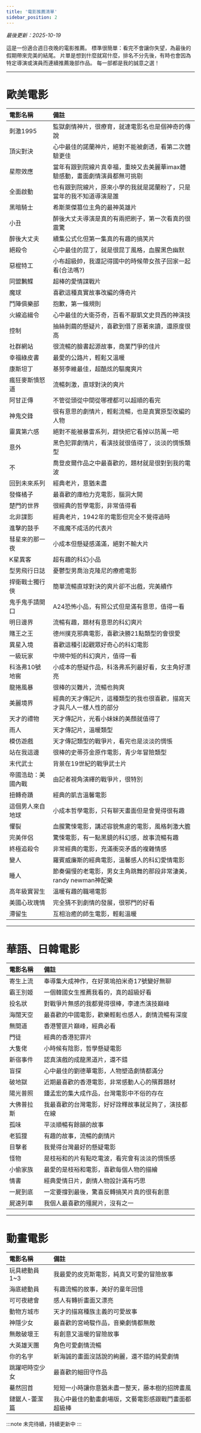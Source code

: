 ```yaml
---
title: '電影推薦清單'
sidebar_position: 2
---
```

*最後更新：2025-10-19*

這是一份適合週日夜晚的電影推薦。
標準很簡單：看完不會讓你失望，為最後的假期帶來完美的結尾。
片單是想到什麼就寫什麼，排名不分先後，有時也會因為特定導演或演員而連續推薦幾部作品。
每一部都是我的誠意之選！

---

# 歐美電影

| 電影名稱      | 備註                                     |
|:----------|:---------------------------------------|
| 刺激1995    | 監獄劇情神片，很療育，就連電影名也是個神奇的傳說               |
| 頂尖對決      | 心中最佳的諾蘭神片，絕對不能被劇透，看第二次體驗更佳             |
| 星際效應      | 當年有跟到院線片真幸福，重映又去美麗華imax體驗感動，畫面劇情演員都無可挑剔 |
| 全面啟動      | 也有跟到院線片，原來小學的我就是諾蘭粉了，只是當年的我不知道導演是誰     |
| 黑暗騎士      | 希斯萊傑篡位主角的最神英雄片                         |
| 小丑        | 醉後大丈夫導演是真的有兩把刷子，第一次看真的很震驚              |
| 醉後大丈夫     | 續集公式化但第一集真的有趣的搞笑片                      |
| 絕殺令       | 心中最佳的昆丁，就是很昆丁風格，血腥黑色幽默                 |
| 惡棍特工      | 小布超級帥，我還記得國中的時候帶女孩子回家一起看(合法嗎?)         |
| 同盟鶼鰈      | 超棒的愛情諜戰片                               |
| 魔球        | 喜歡這種真實故事改編的傳奇片                         |
| 鬥陣俱樂部     | 抱歉，第一條規則                               |
| 火線追緝令     | 心中最佳的大衛芬奇，百看不厭凱文史貝西的神演技                |
| 控制        | 抽絲剝繭的懸疑片，喜歡到借了原著來讀，還原度很高               |
| 社群網站      | 很流暢的臉書起源故事，商業鬥爭的佳片                     |
| 幸福綠皮書     | 最愛的公路片，輕鬆又溫暖                           |
| 康斯坦丁      | 基努李維最佳，超酷炫的驅魔爽片                        |
| 瘋狂麥斯憤怒道   | 流暢刺激，直球對決的爽片                           |
| 阿甘正傳      | 不管從頭從中間從哪裡都可以超順的看完                     |
| 神鬼交鋒      | 很有意思的劇情片，輕鬆流暢，也是真實原型改編的人物              |
| 靈異第六感     | 絕對不能被暴雷系列，趕快把它看掉以防萬一吧                  |
| 意外        | 黑色犯罪劇情片，看演技就很值得了，淡淡的惆悵類型               |
| 不         | 喬登皮爾作品之中最喜歡的，題材就是很對到我的電波               |
| 回到未來系列    | 經典老片，意猶未盡                              |
| 發條橘子      | 最喜歡的庫柏力克電影，腦洞大開                        |
| 楚門的世界     | 很經典的哲學電影，非常值得看                         |
| 北非諜影      | 經典老片，1942年的電影但完全不覺得過時                  |
| 進擊的鼓手     | 不瘋魔不成活的代表片                             |
| 彗星來的那一夜   | 小成本但懸疑感滿滿，絕對不輸大片                       |
| K星異客      | 超有趣的科幻小品                               |
| 型男飛行日誌    | 憂鬱型男喬治克隆尼的療癒電影                         |
| 捍衛戰士獨行俠   | 簡單流暢直球對決的爽片卻不出戲，完美續作                   |
| 鬼手鬼手請開口   | A24恐怖小品，有照公式但是滿有意思，值得一看                |
| 明日邊界      | 流暢有趣，題材有意思的科幻爽片                        |
| 賭王之王      | 德州撲克邪典電影，喜歡決勝21點類型的會很愛                 |
| 異星入境      | 喜歡這種引起觀眾好奇心的科幻電影                       |
| 一級玩家      | 中規中矩的科幻爽片，值得一看                         |
| 科洛弗10號地窖  | 小成本的懸疑作品，科洛弗系列最好看，女主角好漂亮               |
| 龍捲風暴      | 很棒的災難片，流暢也夠爽                           |
| 美麗境界      | 經典的天才傳記片，這種類型的我也很喜歡，描寫天才與凡人一樣人性的部分     |
| 天才的禮物     | 天才傳記片，光看小妹妹的美顏就值得了                     |
| 雨人        | 天才傳記片，溫暖類型                             |
| 模仿遊戲      | 天才傳記類型的戰爭片，看完也是淡淡的惆悵                   |
| 站在我這邊     | 很棒的史蒂芬金原作電影，青少年冒險類型                    |
| 末代武士      | 背景在19世紀的戰爭武士片                          |
| 帝國浩劫：美國內戰 | 由記者視角演繹的戰爭片，很特別                        |
| 扭轉奇蹟      | 經典的凱吉溫馨電影                              |
| 這個男人來自地球  | 小成本哲學電影，只有聊天畫面但是會覺得很有趣                 |
| 懼裂        | 血腥驚悚電影，講述容貌焦慮的電影，風格刺激大膽                |
| 完美伴侶      | 驚悚電影，有一點黑鏡的科幻感，故事流暢有趣                  |
| 終極追殺令     | 非常經典的電影，充滿衝突矛盾的複雜情感                    |
| 變人        | 羅賓威廉斯的經典電影，溫馨感人的科幻愛情電影                 |
| 睡人        | 節奏偏慢的老電影，男女主角跳舞的那段非常淒美，randy newman神配樂 |
| 高年級實習生    | 溫暖有趣的職場電影                              |
| 美國心玫瑰情    | 完全猜不到劇情的發展，很邪門的好看                      |
| 滯留生       | 互相治癒的師生電影，輕鬆溫暖                         |
---
# 華語、日韓電影

| 電影名稱  | 備註                         |
|:------|:---------------------------|
| 寄生上流  | 奉導集大成神作，在好萊塢拍米奇17號變好無聊     |
| 霸王別姬  | 一個韓國女生推薦我看的，真的超級好看         |
| 投名狀   | 對戰爭片無感的我都覺得很棒，李連杰演技巔峰      |
| 海闊天空  | 最喜歡的中國電影，歡樂輕鬆也感人，劇情流暢有深度   |
| 無間道   | 香港警匪片巔峰，經典必看               |
| 門徒    | 經典的香港犯罪片                   |
| 大隻佬   | 小時候有陰影，哲學懸疑電影              |
| 新宿事件  | 認真演戲的成龍黑道片，還不錯             |
| 盲探    | 心中最佳的劉德華電影，人物塑造劇情都滿分       |
| 破地獄   | 近期最喜歡的香港電影，非常感動人心的殯葬題材     |
| 陽光普照  | 鍾孟宏的集大成作品，台灣電影中不俗的存在       |
| 大佛普拉斯 | 我最喜歡的台灣電影，好好詮釋故事就足夠了，演技都在線 |
| 孤味    | 平淡順暢有餘韻的故事                 |
| 老狐狸   | 有趣的故事，流暢的劇情片               |
| 目擊者   | 我覺得台灣最好的懸疑電影               |
| 怪物    | 是枝裕和的片有點吃電波，看完會有淡淡的惆悵感     |
| 小偷家族  | 最愛的是枝裕和電影，喜歡每個人物的描繪        |
| 情書    | 經典愛情日片，劇情人物設計滿有巧思          |
| 一屍到底  | 一定要撐到最後，驚喜反轉搞笑片真的很有創意      |
| 屍速列車  | 我個人最喜歡的殭屍片，沒有之一            |
---
# 動畫電影

| 電影名稱     | 備註                         |
|:---------|:---------------------------|
| 玩具總動員1~3 | 我最愛的皮克斯電影，純真又可愛的冒險故事       |
| 海底總動員    | 有趣流暢的故事，美好的童年回憶            |
| 可可夜總會    | 感人有轉折畫面又漂亮                 |
| 動物方城市    | 天才的描寫種族主義的可愛故事             |
| 神隱少女     | 最喜歡的宮崎駿作品，音樂劇情都無敵          |
| 無敵破壞王    | 有創意又溫暖的冒險故事                |
| 大英雄天團    | 角色可愛劇情流暢                   |
| 你的名字     | 新海誠的畫面沒話說的絢麗，還不錯的純愛劇情      |
| 跳躍吧時空少女  | 最喜歡的細田守作品                  |
| 驀然回首     | 短短一小時讓你意猶未盡一整天，藤本樹的招牌畫風    |
| 鏈鋸人-蕾潔篇  | 我心中最佳的動畫劇場版，文藝電影感跟戰鬥畫面都超級棒 |

:::note
未完待續，持續更新中
:::
